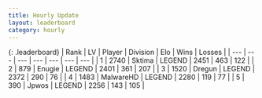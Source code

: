 ```yaml
---
title: Hourly Update
layout: leaderboard
category: hourly
---
```


{: .leaderboard}
| Rank | LV | Player | Division | Elo | Wins | Losses |
| --- | --- | --- | --- | --- | --- | --- |
| <span data-change="0">1</span> | 2740 | <span title="ID: 353063">Sktima</span> | LEGEND | <span data-change="0">2451</span> | <span data-change="0">463</span> | <span data-change="0">122</span> |
| <span data-change="0">2</span> | 879 | <span title="ID: 623502">Enugie</span> | LEGEND | <span data-change="0">2401</span> | <span data-change="0">361</span> | <span data-change="0">207</span> |
| <span data-change="0">3</span> | 1520 | <span title="ID: 337810">Dregun</span> | LEGEND | <span data-change="0">2372</span> | <span data-change="0">290</span> | <span data-change="0">76</span> |
| <span data-change="0">4</span> | 1483 | <span title="ID: 261794">MalwareHD</span> | LEGEND | <span data-change="0">2280</span> | <span data-change="0">119</span> | <span data-change="0">77</span> |
| <span data-change="0">5</span> | 390 | <span title="ID: 108892">Jpwos</span> | LEGEND | <span data-change="0">2256</span> | <span data-change="0">143</span> | <span data-change="0">105</span> |